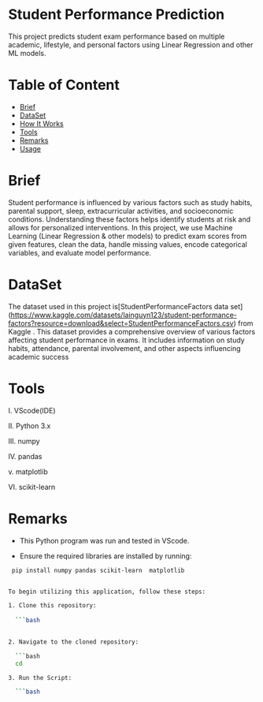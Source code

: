 # Student Performance Prediction
This project predicts student exam performance based on multiple academic, lifestyle, and personal factors using Linear Regression and other ML models.


# Table of Content

* [Brief](#Brief)
* [DataSet](#DataSet)
* [How It Works](#How_It_Works)
* [Tools](#Tools)
* [Remarks](#Remarks)
* [Usage](#Usage)


# Brief
Student performance is influenced by various factors such as study habits, parental support, sleep, extracurricular activities, and socioeconomic conditions.
Understanding these factors helps identify students at risk and allows for personalized interventions.
In this project, we use Machine Learning (Linear Regression & other models) to predict exam scores from given features, clean the data, handle missing values, encode categorical variables, and evaluate model performance.


# DataSet

The dataset used in this project is[StudentPerformanceFactors data set] (https://www.kaggle.com/datasets/lainguyn123/student-performance-factors?resource=download&select=StudentPerformanceFactors.csv) from Kaggle . This dataset provides a comprehensive overview of various factors affecting student performance in exams. It includes information on study habits, attendance, parental involvement, and other aspects influencing academic success


# Tools

  I.	VScode(IDE)
  
  II.	Python 3.x
  
  III. numpy
  
  IV. pandas 

  v. matplotlib
  
  VI. scikit-learn
  



# Remarks

* This Python program was run and tested in VScode.
  
* Ensure the required libraries are installed by running:

 ```bash
  pip install numpy pandas scikit-learn  matplotlib 


To begin utilizing this application, follow these steps:

1. Clone this repository:
   
   ```bash
   

2. Navigate to the cloned repository:

   ```bash
   cd 

3. Run the Script:

   ```bash
   




